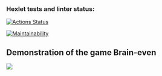 ### Hexlet tests and linter status:
[![Actions Status](https://github.com/rnik82/php-project-45/actions/workflows/hexlet-check.yml/badge.svg)](https://github.com/rnik82/php-project-45/actions)

[![Maintainability](https://api.codeclimate.com/v1/badges/7bddc2c0d162ff0074a0/maintainability)](https://codeclimate.com/github/rnik82/php-project-45/maintainability)

## Demonstration of the game Brain-even
<a href=https://asciinema.org/a/666681 target="_blank"><img src="https://asciinema.org/a/248053.svg" /></a>
